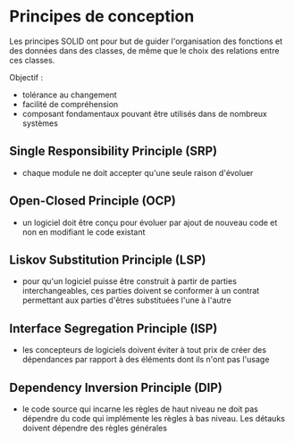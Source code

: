# Principes de conception

Les principes SOLID ont pour but de guider l'organisation des fonctions et des données dans des classes, de même que le choix des relations entre ces classes.

Objectif :
- tolérance au changement
- facilité de compréhension
- composant fondamentaux pouvant être utilisés dans de nombreux systèmes


## Single Responsibility Principle (SRP)

- chaque module ne doit accepter qu'une seule raison d'évoluer

## Open-Closed Principle (OCP)

- un logiciel doit être conçu pour évoluer par ajout de nouveau code et non en modifiant le code existant

## Liskov Substitution Principle (LSP)

- pour qu'un logiciel puisse être construit à partir de parties interchangeables, ces parties doivent se conformer à un contrat permettant aux parties d'êtres substituées l'une à l'autre

## Interface Segregation Principle (ISP)

- les concepteurs de logiciels doivent éviter à tout prix de créer des dépendances par rapport à des éléments dont ils n'ont pas l'usage

## Dependency Inversion Principle (DIP)

- le code source qui incarne les règles de haut niveau ne doit pas dépendre du code qui implémente les règles à bas niveau. Les détauks doivent dépendre des règles générales

